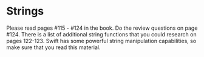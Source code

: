 # Strings
 
Please read pages #115 - #124 in the book.  Do the review questions on page #124. There is a list of additional string functions that you could research on pages 122-123. Swift has some powerful string manipulation capabilities, so make sure that you read this material.
